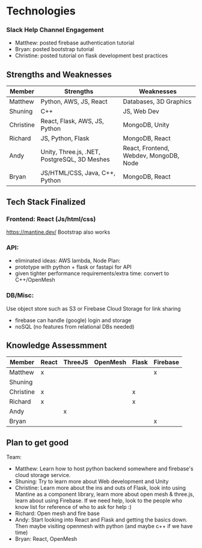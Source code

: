 # Technologies

### Slack Help Channel Engagement
- Matthew: posted firebase authentication tutorial
- Bryan: posted bootstrap tutorial
- Christine: posted tutorial on flask development best practices

## Strengths and Weaknesses


| Member    | Strengths                                    | Weaknesses                             |
|-----------|----------------------------------------------|----------------------------------------|
| Matthew   | Python, AWS, JS, React                       | Databases, 3D Graphics                 |
| Shuning   | C++                                          | JS, Web Dev                            |
| Christine | React, Flask, AWS, JS, Python                | MongoDB, Unity                         |
| Richard   | JS, Python, Flask                            | MongoDB, React                         |
| Andy      | Unity, Three.js, .NET, PostgreSQL, 3D Meshes | React, Frontend, Webdev, MongoDB, Node |
| Bryan     | JS/HTML/CSS, Java, C++, Python               | MongoDB, React                         |
 
## Tech Stack Finalized

### Frontend: React (Js/html/css)
https://mantine.dev/
Bootstrap also works

### API:
- eliminated ideas: AWS lambda, Node
Plan:
- prototype with python + flask or fastapi for API
- given tighter performance requirements/extra time: convert to C++/OpenMesh

### DB/Misc: 
Use object store such as S3 or Firebase Cloud Storage for link sharing
-  firebase can handle (google) login and storage
-  noSQL (no features from relational DBs needed)


## Knowledge Assessmment
| Member    | React | ThreeJS | OpenMesh | Flask | Firebase |
|-----------|-------|---------|----------|-------|----------|
| Matthew   | x     |         |          |       | x        |
| Shuning   |       |         |          |       |          |
| Christine | x     |         |          | x     |          |
| Richard   | x     |         |          | x     |          |
| Andy      |       | x       |          |       |          |
| Bryan     |       |         |          |       | x        |

## Plan to get good
Team: 
- Matthew: Learn how to host python backend somewhere and firebase's cloud storage service.
- Shuning: Try to learn more about Web development and Unity
- Christine: Learn more about the ins and outs of Flask, look into using Mantine as a component library, learn more about open mesh & three.js, learn about using Firebase. If we need help, look to the people who know list for reference of who to ask for help :)
- Richard: Open mesh and fire base
- Andy: Start looking into React and Flask and getting the basics down. Then maybe visiting openmesh with python (and maybe c++ if we have time)
- Bryan: React, OpenMesh
